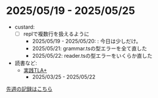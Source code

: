 # 2025/05/19 - 2025/05/25

- custard:
    - [ ] replで複数行を扱えるように
        - 2025/05/19 - 2025/05/20: : 今日は少しだけ。
        - 2025/05/21: grammar.tsの型エラーを全て直した
        - 2025/05/22: reader.tsの型エラーをいくらか直した
- 読書など:
    - [実践TLA+](https://www.shoeisha.co.jp/book/detail/9784798169163)
        - 2025/03/25 - 2025/05/22

[先週の記録はこちら](https://github.com/igrep/daily-commits/blob/cbe3816aea27e5b6e9e2559823966ad0d874c674/yesterday.md)
